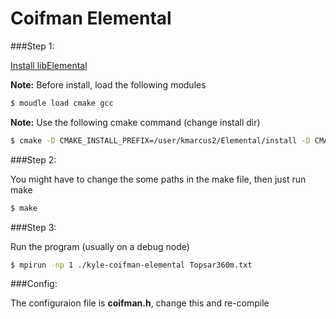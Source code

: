 # Coifman Elemental

###Step 1:

[Install libElemental]

**Note:** Before install, load the following modules
```sh
$ moudle load cmake gcc
```

**Note:** Use the following cmake command (change install dir)
```sh
$ cmake -D CMAKE_INSTALL_PREFIX=/user/kmarcus2/Elemental/install -D CMAKE_CXX_COMPILER=/util/academic/gcc/gcc-4.8.2/bin/g++ -D CMAKE_C_COMPILER=/util/academic/gcc/gcc-4.8.2/bin/gcc ..
```

###Step 2:

You might have to change the some paths in the make file, then just run make
```sh
$ make
```

###Step 3:

Run the program (usually on a debug node)

```sh
$ mpirun -np 1 ./kyle-coifman-elemental Topsar360m.txt
```

###Config:

The configuraion file is **coifman.h**, change this and re-compile

[Install libElemental]:http://libelemental.org/documentation/dev/build.html#building-elemental
